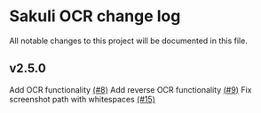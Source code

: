 # Sakuli OCR change log

All notable changes to this project will be documented in this file.

## v2.5.0

Add OCR functionality [(#8)](https://github.com/sakuli/sakuli-ocr/issues/8)
Add reverse OCR functionality [(#9)](https://github.com/sakuli/sakuli-ocr/issues/9)
Fix screenshot path with whitespaces [(#15)](https://github.com/sakuli/sakuli-ocr/issues/15)
